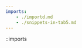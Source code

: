 ```yaml
---
imports:
    - ./importd.md
    - ./snippets-in-tab5.md
---
```


<!-- You should see a tree view. This is the Imports.tsx component -->

::imports
